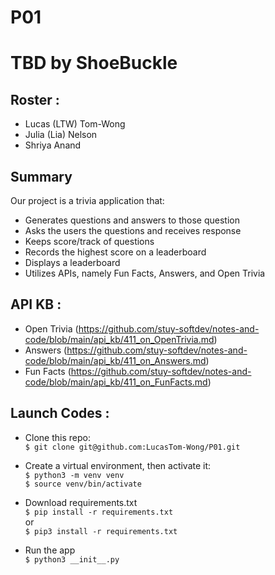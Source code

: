 # P01
# TBD by ShoeBuckle

## Roster :
* Lucas (LTW) Tom-Wong
* Julia (Lia) Nelson
* Shriya Anand

## Summary
Our project is a trivia application that:
* Generates questions and answers to those question
* Asks the users the questions and receives response
* Keeps score/track of questions
* Records the highest score on a leaderboard
* Displays a leaderboard
* Utilizes APIs, namely Fun Facts, Answers, and Open Trivia

## API KB :
* Open Trivia (https://github.com/stuy-softdev/notes-and-code/blob/main/api_kb/411_on_OpenTrivia.md)
* Answers (https://github.com/stuy-softdev/notes-and-code/blob/main/api_kb/411_on_Answers.md)
* Fun Facts (https://github.com/stuy-softdev/notes-and-code/blob/main/api_kb/411_on_FunFacts.md)

## Launch Codes :

* Clone this repo: <br>
` $ git clone git@github.com:LucasTom-Wong/P01.git `

* Create a virtual environment, then activate it: <br>
`$ python3 -m venv venv` <br>
`$ source venv/bin/activate`

* Download requirements.txt <br>
`$ pip install -r requirements.txt ` <br>
or <br>
`$ pip3 install -r requirements.txt `

* Run the app <br>
`$ python3 __init__.py`
